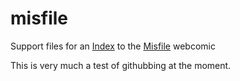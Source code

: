 misfile
=======

Support files for an [Index](http://www.louisxiv.co.uk/misfile/) to the [Misfile](http://www.misfile.com/) webcomic

This is very much a test of githubbing at the moment.
